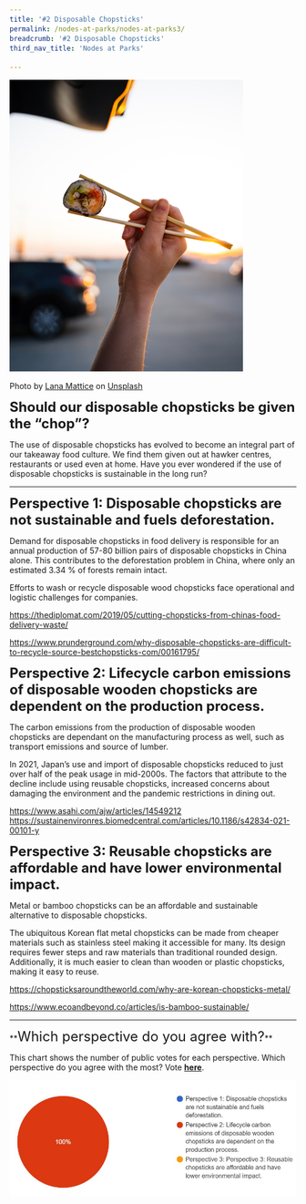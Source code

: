 ```yaml
---
title: '#2 Disposable Chopsticks'
permalink: /nodes-at-parks/nodes-at-parks3/
breadcrumb: '#2 Disposable Chopsticks'
third_nav_title: 'Nodes at Parks'

---
```


<img src="../images/nodes-at-parks-07-min.jpg" style="zoom:50%;" />

Photo by [Lana Mattice](https://unsplash.com/es/@lanamattice?utm_source=unsplash&utm_medium=referral&utm_content=creditCopyText) on [Unsplash](https://unsplash.com/s/photos/chopsticks?utm_source=unsplash&utm_medium=referral&utm_content=creditCopyText)



**<FONT SIZE ="5">Should our disposable chopsticks be given the “chop”?</FONT>**

The use of disposable chopsticks has evolved to become an integral part of our takeaway food culture. We find them given out at hawker centres, restaurants or used even at home. Have you ever wondered if the use of disposable chopsticks is sustainable in the long run? 



<HR>

**<font size="5">Perspective 1: Disposable chopsticks are not sustainable and fuels deforestation.</font>**

Demand for disposable chopsticks in food delivery is responsible for an annual production of 57-80 billion pairs of disposable chopsticks in China alone. This contributes to the deforestation problem in China, where only an estimated 3.34 % of forests remain intact. 

Efforts to wash or recycle disposable wood chopsticks face operational and logistic challenges for companies. 

<a href="https://thediplomat.com/2019/05/cutting-chopsticks-from-chinas-food-delivery-waste/"  target="_blank">https://thediplomat.com/2019/05/cutting-chopsticks-from-chinas-food-delivery-waste/</a>

<a href="https://www.prunderground.com/why-disposable-chopsticks-are-difficult-to-recycle-source-bestchopsticks-com/00161795/"  target="_blank">
https://www.prunderground.com/why-disposable-chopsticks-are-difficult-to-recycle-source-bestchopsticks-com/00161795/</a>



**<font size="5">Perspective 2: Lifecycle carbon emissions of disposable wooden chopsticks are dependent on the production process.</font>**

The carbon emissions from the production of disposable wooden chopsticks are dependant on the manufacturing process as well, such as transport emissions and source of lumber. 

In 2021, Japan’s use and import of disposable chopsticks reduced to just over half of the peak usage in mid-2000s. The factors that attribute to the decline include using reusable chopsticks, increased concerns about damaging the environment and the pandemic restrictions in dining out. 

<a href="https://www.asahi.com/ajw/articles/14549212"  target="_blank">
https://www.asahi.com/ajw/articles/14549212</a>

<a href="https://sustainenvironres.biomedcentral.com/articles/10.1186/s42834-021-00101-y "  target="_blank">
https://sustainenvironres.biomedcentral.com/articles/10.1186/s42834-021-00101-y </a>



**<font size="5">Perspective 3: Reusable chopsticks are affordable and have lower environmental impact.</font>** 

Metal or bamboo chopsticks can be an affordable and sustainable alternative to disposable chopsticks. 

The ubiquitous Korean flat metal chopsticks can be made from cheaper materials such as stainless steel making it accessible for many. Its design requires fewer steps and raw materials than traditional rounded design. Additionally, it is much easier to clean than wooden or plastic chopsticks, making it easy to reuse. 

<a href="https://chopsticksaroundtheworld.com/why-are-korean-chopsticks-metal/"  target="_blank">
https://chopsticksaroundtheworld.com/why-are-korean-chopsticks-metal/</a>

<a href="
https://www.ecoandbeyond.co/articles/is-bamboo-sustainable/"  target="_blank">
https://www.ecoandbeyond.co/articles/is-bamboo-sustainable/</a>



<hr>
**<FONT SIZE ="5">Which perspective do you agree with?</FONT>**

This chart shows the number of public votes for each perspective. Which perspective do you agree with the most? Vote **[here](https://forms.gle/EJJZ6C6UUjjeCbDc7)**.

![](../images/nodes-at-parks-poll2.JPG)